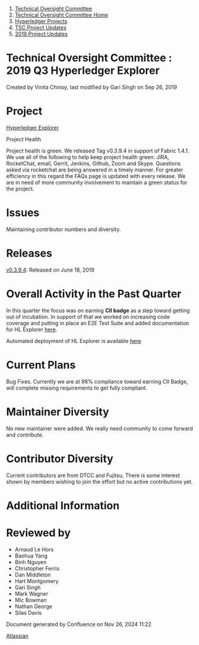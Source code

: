 1. [Technical Oversight Committee](index.html)
2. [Technical Oversight Committee Home](Technical-Oversight-Committee-Home_21430274.html)
3. [Hyperledger Projects](Hyperledger-Projects_21447704.html)
4. [TSC Project Updates](TSC-Project-Updates_21430854.html)
5. [2019 Project Updates](2019-Project-Updates_21447735.html)

# Technical Oversight Committee : 2019 Q3 Hyperledger Explorer

Created by Vinita Chinoy, last modified by Gari Singh on Sep 26, 2019

# Project

[Hyperledger Explorer](https://github.com/hyperledger/blockchain-explorer)

Project Health

Project health is green. We released Tag v0.3.9.4 in support of Fabric 1.4.1. We use all of the following to help keep project health green: JIRA, RocketChat, email, Gerrit, Jenkins, Github, Zoom and Skype. Questions asked via rocketchat are being answered in a timely manner. For greater efficiency in this regard the FAQs page is updated with every release. We are in need of more community involvement to maintain a green status for the project.

# Issues

Maintaining contributor numbers and diversity.

# Releases

[v0.3.9.4](https://github.com/hyperledger/blockchain-explorer/blob/cii-badge/release_notes/v0.3.9.4.md): Released on June 18, 2019

# Overall Activity in the Past Quarter

In this quarter the focus was on earning **CII badge** as a step toward getting out of incubation. In support of that we worked on increasing code coverage and putting in place an E2E Test Suite and added documentation for HL Explorer [here](https://blockchain-explorer.readthedocs.io/en/latest/).

Automated deployment of HL Explorer is available [here](https://github.com/hyperledger/blockchain-explorer#Run-Hyperledger-Explorer-using-Docker)

# Current Plans

Bug Fixes. Currently we are at 98% compliance toward earning CII Badge, will complete missing requirements to get fully compliant.

# Maintainer Diversity

No new maintainer were added. We really need community to come forward and contribute.

# Contributor Diversity

Current contributors are from DTCC and Fujitsu, There is some interest shown by members wishing to join the effort but no active contributions yet.

# Additional Information

# Reviewed by

- Arnaud Le Hors
- Baohua Yang
- Binh Nguyen
- Christopher Ferris
- Dan Middleton
- Hart Montgomery
- Gari Singh
- Mark Wagner
- Mic Bowman
- Nathan George
- Silas Davis

Document generated by Confluence on Nov 26, 2024 11:22

[Atlassian](http://www.atlassian.com/)
